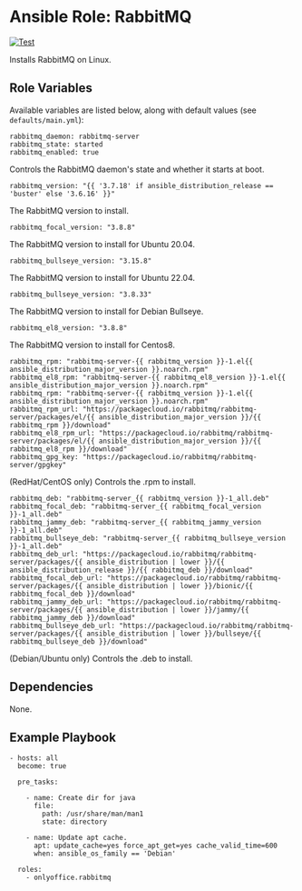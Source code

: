 # Ansible Role: RabbitMQ
[![Test](https://github.com/ONLYOFFICE/ansible-role-rabbitmq/actions/workflows/ci.yml/badge.svg)](https://github.com/ONLYOFFICE/ansible-role-rabbitmq/actions/workflows/ci.yml)

Installs RabbitMQ on Linux.

## Role Variables

Available variables are listed below, along with default values (see `defaults/main.yml`):

    rabbitmq_daemon: rabbitmq-server
    rabbitmq_state: started
    rabbitmq_enabled: true

Controls the RabbitMQ daemon's state and whether it starts at boot.

    rabbitmq_version: "{{ '3.7.18' if ansible_distribution_release == 'buster' else '3.6.16' }}"

The RabbitMQ version to install.

    rabbitmq_focal_version: "3.8.8"
    
The RabbitMQ version to install for Ubuntu 20.04.

    rabbitmq_bullseye_version: "3.15.8"

The RabbitMQ version to install for Ubuntu 22.04.

    rabbitmq_bullseye_version: "3.8.33"

The RabbitMQ version to install for Debian Bullseye.

    rabbitmq_el8_version: "3.8.8"
    
The RabbitMQ version to install for Centos8.

    rabbitmq_rpm: "rabbitmq-server-{{ rabbitmq_version }}-1.el{{ ansible_distribution_major_version }}.noarch.rpm"
    rabbitmq_el8_rpm: "rabbitmq-server-{{ rabbitmq_el8_version }}-1.el{{ ansible_distribution_major_version }}.noarch.rpm"
    rabbitmq_rpm: "rabbitmq-server-{{ rabbitmq_version }}-1.el{{ ansible_distribution_major_version }}.noarch.rpm"
    rabbitmq_rpm_url: "https://packagecloud.io/rabbitmq/rabbitmq-server/packages/el/{{ ansible_distribution_major_version }}/{{ rabbitmq_rpm }}/download"
    rabbitmq_el8_rpm_url: "https://packagecloud.io/rabbitmq/rabbitmq-server/packages/el/{{ ansible_distribution_major_version }}/{{ rabbitmq_el8_rpm }}/download"
    rabbitmq_gpg_key: "https://packagecloud.io/rabbitmq/rabbitmq-server/gpgkey"

(RedHat/CentOS only) Controls the .rpm to install.

    rabbitmq_deb: "rabbitmq-server_{{ rabbitmq_version }}-1_all.deb"
    rabbitmq_focal_deb: "rabbitmq-server_{{ rabbitmq_focal_version }}-1_all.deb"
    rabbitmq_jammy_deb: "rabbitmq-server_{{ rabbitmq_jammy_version }}-1_all.deb"
    rabbitmq_bullseye_deb: "rabbitmq-server_{{ rabbitmq_bullseye_version }}-1_all.deb"
    rabbitmq_deb_url: "https://packagecloud.io/rabbitmq/rabbitmq-server/packages/{{ ansible_distribution | lower }}/{{ ansible_distribution_release }}/{{ rabbitmq_deb }}/download"
    rabbitmq_focal_deb_url: "https://packagecloud.io/rabbitmq/rabbitmq-server/packages/{{ ansible_distribution | lower }}/bionic/{{ rabbitmq_focal_deb }}/download"
    rabbitmq_jammy_deb_url: "https://packagecloud.io/rabbitmq/rabbitmq-server/packages/{{ ansible_distribution | lower }}/jammy/{{ rabbitmq_jammy_deb }}/download"
    rabbitmq_bullseye_deb_url: "https://packagecloud.io/rabbitmq/rabbitmq-server/packages/{{ ansible_distribution | lower }}/bullseye/{{ rabbitmq_bullseye_deb }}/download"

(Debian/Ubuntu only) Controls the .deb to install.

## Dependencies

None.

## Example Playbook

    - hosts: all
      become: true

      pre_tasks:

        - name: Create dir for java
          file:
            path: /usr/share/man/man1
            state: directory

        - name: Update apt cache.
          apt: update_cache=yes force_apt_get=yes cache_valid_time=600
          when: ansible_os_family == 'Debian'

      roles:
        - onlyoffice.rabbitmq

